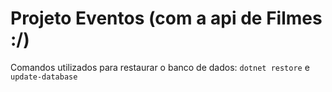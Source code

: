 # Projeto Eventos (com a api de Filmes :/)

Comandos utilizados para restaurar o banco de dados: ``dotnet restore`` e ``update-database``